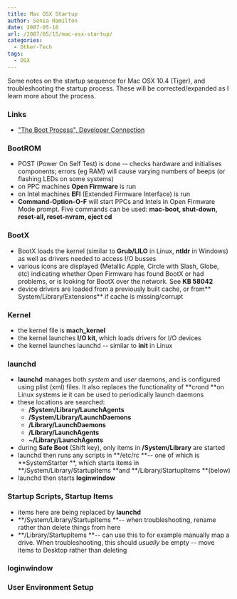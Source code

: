 ```yaml
---
title: Mac OSX Startup
author: Sonia Hamilton
date: 2007-05-16
url: /2007/05/15/mac-osx-startup/
categories:
  - Other-Tech
tags:
  - OSX
---
```

Some notes on the startup sequence for Mac OSX 10.4 (Tiger), and troubleshooting the startup process. These will be corrected/expanded as I learn more about the process.

<!--more-->

### Links

  * ["The Boot Process", Developer Connection][1]

<!--more-->

### BootROM

  * POST (Power On Self Test) is done -- checks hardware and initialises components; errors (eg RAM) will cause varying numbers of beeps (or flashing LEDs on some systems)
  * on PPC machines **Open Firmware** is run
  * on Intel machines **EFI** (Extended Firmware Interface) is run
  * **Command-Option-O-F** will start PPCs and Intels in Open Firmware Mode prompt. Five commands can be used: **mac-boot, shut-down, reset-all, reset-nvram, eject cd**

### BootX

  * BootX loads the kernel (similar to **Grub/LILO** in Linux, **ntldr** in Windows) as well as drivers needed to access I/O busses
  * various icons are displayed (Metallic Apple, Circle with Slash, Globe, etc) indicating whether Open Firmware has found BootX or had problems, or is looking for BootX over the network. See **KB 58042**
  * device drivers are loaded from a previously built cache, or from** System/Library/Extensions** if cache is missing/corrupt

### Kernel

  * the kernel file is **mach_kernel**
  * the kernel launches **I/O kit**, which loads drivers for I/O devices
  * the kernel launches launchd -- similar to **init** in Linux

### launchd

  * **launchd** manages both *system* and *user* daemons, and is configured using plist (xml) files. It also replaces the functionality of **crond **on Linux systems ie it can be used to periodically launch daemons
  * these locations are searched: 
      * **/System/Library/LaunchAgents**
      * **/System/Library/LaunchDaemons**
      * **/Library/LaunchDaemons**
      * **/Library/LaunchAgents**
      * **~/Library/LaunchAgents**
  * during **Safe Boot** (Shift key), only items in **/System/Library** are started
  * launchd then runs any scripts in **/etc/rc **-- one of which is **SystemStarter **, which starts items in **/System/Library/StartupItems **and **/Library/StartupItems **(below)
  * launchd then starts **loginwindow**

### Startup Scripts, Startup Items

  * items here are being replaced by **launchd**
  * **/System/Library/StartupItems **-- when troubleshooting, rename rather than delete things from here
  * **/Library/StartupItems **-- can use this to for example manually map a drive. When troubleshooting, this should *usually* be empty -- move items to Desktop rather than deleting

### loginwindow

### User Environment Setup

 [1]: http://developer.apple.com/documentation/MacOSX/Conceptual/BPSystemStartup/index.html
